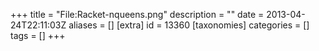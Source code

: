 +++
title = "File:Racket-nqueens.png"
description = ""
date = 2013-04-24T22:11:03Z
aliases = []
[extra]
id = 13360
[taxonomies]
categories = []
tags = []
+++


